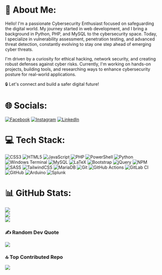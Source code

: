 # 👋 About Me:
Hello! I'm a passionate Cybersecurity Enthusiast focused on safeguarding the digital world. My journey started in web development, and I bring a background in Python, PHP, and MySQL to the cybersecurity space. Today, I specialize in vulnerability assessment, penetration testing, and advanced threat detection, constantly evolving to stay one step ahead of emerging cyber threats.

I'm driven by a curiosity for ethical hacking, network security, and creating robust defenses against cyber risks. Currently, I'm working on hands-on projects, building tools, and researching ways to enhance cybersecurity posture for real-world applications.

🔒 Let's connect and build a safer digital future!


# 🌐 Socials:
[![Facebook](https://img.shields.io/badge/Facebook-%231877F2.svg?logo=Facebook&logoColor=white)](https://facebook.com/shahadatzoned) [![Instagram](https://img.shields.io/badge/Instagram-%23E4405F.svg?logo=Instagram&logoColor=white)](https://instagram.com/beshahadat) [![LinkedIn](https://img.shields.io/badge/LinkedIn-%230077B5.svg?logo=linkedin&logoColor=white)](https://linkedin.com/in/shahadatzoned) 

# 💻 Tech Stack:
![CSS3](https://img.shields.io/badge/css3-%231572B6.svg?style=for-the-badge&logo=css3&logoColor=white) ![HTML5](https://img.shields.io/badge/html5-%23E34F26.svg?style=for-the-badge&logo=html5&logoColor=white) ![JavaScript](https://img.shields.io/badge/javascript-%23323330.svg?style=for-the-badge&logo=javascript&logoColor=%23F7DF1E) ![PHP](https://img.shields.io/badge/php-%23777BB4.svg?style=for-the-badge&logo=php&logoColor=white) ![PowerShell](https://img.shields.io/badge/PowerShell-%235391FE.svg?style=for-the-badge&logo=powershell&logoColor=white) ![Python](https://img.shields.io/badge/python-3670A0?style=for-the-badge&logo=python&logoColor=ffdd54) ![Windows Terminal](https://img.shields.io/badge/Windows%20Terminal-%234D4D4D.svg?style=for-the-badge&logo=windows-terminal&logoColor=white) ![MySQL](https://img.shields.io/badge/mysql-4479A1.svg?style=for-the-badge&logo=mysql&logoColor=white) ![LaTeX](https://img.shields.io/badge/latex-%23008080.svg?style=for-the-badge&logo=latex&logoColor=white) ![Bootstrap](https://img.shields.io/badge/bootstrap-%238511FA.svg?style=for-the-badge&logo=bootstrap&logoColor=white) ![jQuery](https://img.shields.io/badge/jquery-%230769AD.svg?style=for-the-badge&logo=jquery&logoColor=white) ![NPM](https://img.shields.io/badge/NPM-%23CB3837.svg?style=for-the-badge&logo=npm&logoColor=white) ![SASS](https://img.shields.io/badge/SASS-hotpink.svg?style=for-the-badge&logo=SASS&logoColor=white) ![TailwindCSS](https://img.shields.io/badge/tailwindcss-%2338B2AC.svg?style=for-the-badge&logo=tailwind-css&logoColor=white) ![MariaDB](https://img.shields.io/badge/MariaDB-003545?style=for-the-badge&logo=mariadb&logoColor=white) ![Git](https://img.shields.io/badge/git-%23F05033.svg?style=for-the-badge&logo=git&logoColor=white) ![GitHub Actions](https://img.shields.io/badge/github%20actions-%232671E5.svg?style=for-the-badge&logo=githubactions&logoColor=white) ![GitLab CI](https://img.shields.io/badge/gitlab%20CI-%23181717.svg?style=for-the-badge&logo=gitlab&logoColor=white) ![GitHub](https://img.shields.io/badge/github-%23121011.svg?style=for-the-badge&logo=github&logoColor=white) ![Arduino](https://img.shields.io/badge/-Arduino-00979D?style=for-the-badge&logo=Arduino&logoColor=white) ![Splunk](https://img.shields.io/badge/splunk-%23000000.svg?style=for-the-badge&logo=splunk&logoColor=white)
# 📊 GitHub Stats:
![](https://github-readme-stats.vercel.app/api?username=nshahadat&theme=dark&hide_border=false&include_all_commits=false&count_private=false)<br/>
![](https://github-readme-streak-stats.herokuapp.com/?user=nshahadat&theme=dark&hide_border=false)<br/>
![](https://github-readme-stats.vercel.app/api/top-langs/?username=nshahadat&theme=dark&hide_border=false&include_all_commits=false&count_private=false&layout=compact)

### ✍️ Random Dev Quote
![](https://quotes-github-readme.vercel.app/api?type=horizontal&theme=radical)

### 🔝 Top Contributed Repo
![](https://github-contributor-stats.vercel.app/api?username=nshahadat&limit=5&theme=dark&combine_all_yearly_contributions=true)

<!-- Proudly created with GPRM ( https://gprm.itsvg.in ) -->

